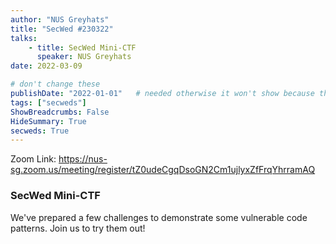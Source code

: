 ```yaml
---
author: "NUS Greyhats"
title: "SecWed #230322"
talks:
    - title: SecWed Mini-CTF
      speaker: NUS Greyhats
date: 2022-03-09

# don't change these
publishDate: "2022-01-01"   # needed otherwise it won't show because the date is in the future
tags: ["secweds"]
ShowBreadcrumbs: False
HideSummary: True
secweds: True
---
```


Zoom Link: https://nus-sg.zoom.us/meeting/register/tZ0udeCgqDsoGN2Cm1ujlyxZfFrqYhrramAQ

### SecWed Mini-CTF

We've prepared a few challenges to demonstrate some vulnerable code patterns. Join us to try them out!
